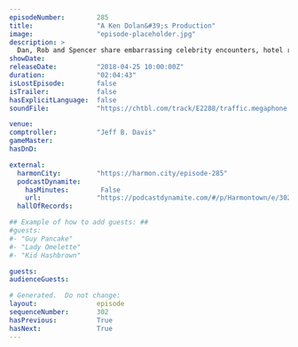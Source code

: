 ```yaml
---
episodeNumber:        285
title:                "A Ken Dolan&#39;s Production"
image:                "episode-placeholder.jpg"
description: >
  Dan, Rob and Spencer share embarrassing celebrity encounters, hotel room trashing and poop stories. Steve has a problem with the violence in shellfish. Featuring Dan Harmon, Brandon Johnson, Spencer Crittenden, Rob Schrab, DeMorge Brown and Steve Levy.
showDate:             
releaseDate:          "2018-04-25 10:00:00Z"
duration:             "02:04:43"
isLostEpisode:        false
isTrailer:            false
hasExplicitLanguage:  false
soundFile:            "https://chtbl.com/track/E2288/traffic.megaphone.fm/STA2909477626.mp3?updated=1596661474"

venue:                
comptroller:          "Jeff B. Davis"
gameMaster:           
hasDnD:               

external:
  harmonCity:         "https://harmon.city/episode-285"
  podcastDynamite:
    hasMinutes:        False
    url:              "https://podcastdynamite.com/#/p/Harmontown/e/302/285"
  hallOfRecords:      

## Example of how to add guests: ##
#guests:
#- "Guy Pancake"
#- "Lady Omelette"
#- "Kid Hashbrown"

guests:
audienceGuests:

# Generated.  Do not change:
layout:               episode
sequenceNumber:       302
hasPrevious:          True
hasNext:              True
---
```


<!-- The episode description will be rendered here -->
<!-- Add your content below here -->

